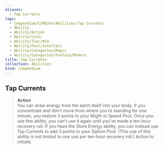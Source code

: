 ```yaml
---
aliases:
  - Tap Currents
tags:
  - Compendium/CSRD/en/Abilities/Tap Currents
  - Ability
  - Ability/Action
  - Ability/Cost/
  - Ability/Tier/Mid
  - Ability/Pool/Intellect
  - Ability/Categories/Magic
  - Ability/Categories/Fantasy/Modern
title: Tap Currents
collection: Abilities
kind: Compendium
---
```

## Tap Currents
>**Action**  
You can draw energy from the earth itself into your body. If you concentrate and don’t move from where you’re standing for one minute, you restore 3 points to your Might or Speed Pool. Once you use this ability, you can’t use it again until you’ve made a ten-hour recovery roll. If you have the Store Energy ability, you can instead use Tap Currents to add 3 points to your Siphon Pool. (This use of this ability is not limited to one use per ten-hour recovery roll.) Action to initiate.


